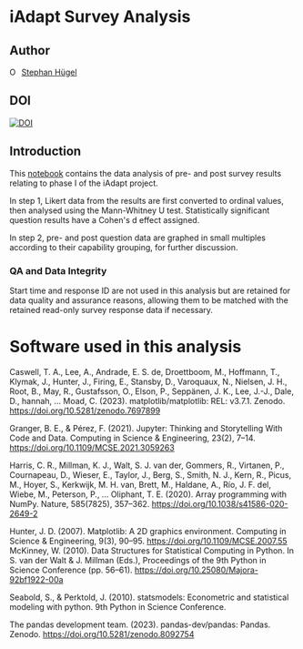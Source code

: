 # iAdapt Survey Analysis
## Author
<div itemscope itemtype="https://schema.org/Person"><a itemprop="sameAs" content="https://orcid.org/0000-0003-4379-2450" href="https://orcid.org/0000-0003-4379-2450" target="orcid.widget" rel="me noopener noreferrer" style="vertical-align:top;"><img src="https://orcid.org/sites/default/files/images/orcid_16x16.png" style="width:1em;margin-right:.5em;" alt="ORCID iD icon">Stephan Hügel</a></div>

## DOI
[![DOI](https://zenodo.org/badge/662217973.svg)](https://zenodo.org/badge/latestdoi/662217973)

## Introduction
This [notebook](iadapt_geoforum.ipynb) contains the data analysis of pre- and post survey results relating to phase I of the iAdapt project.

In step 1, Likert data from the results are first converted to ordinal values, then analysed using the Mann-Whitney U test. Statistically significant question results have a Cohen's d effect assigned.

In step 2, pre- and post question data are graphed in small multiples according to their capability grouping, for further discussion.

### QA and Data Integrity
Start time and response ID are not used in this analysis but are retained for data quality and assurance reasons, allowing them to be matched with the retained read-only survey response data if necessary.

# Software used in this analysis

Caswell, T. A., Lee, A., Andrade, E. S. de, Droettboom, M., Hoffmann, T., Klymak, J., Hunter, J., Firing, E., Stansby, D., Varoquaux, N., Nielsen, J. H., Root, B., May, R., Gustafsson, O., Elson, P., Seppänen, J. K., Lee, J.-J., Dale, D., hannah, … Moad, C. (2023). matplotlib/matplotlib: REL: v3.7.1. Zenodo. https://doi.org/10.5281/zenodo.7697899

Granger, B. E., & Pérez, F. (2021). Jupyter: Thinking and Storytelling With Code and Data. Computing in Science & Engineering, 23(2), 7–14. https://doi.org/10.1109/MCSE.2021.3059263

Harris, C. R., Millman, K. J., Walt, S. J. van der, Gommers, R., Virtanen, P., Cournapeau, D., Wieser, E., Taylor, J., Berg, S., Smith, N. J., Kern, R., Picus, M., Hoyer, S., Kerkwijk, M. H. van, Brett, M., Haldane, A., Río, J. F. del, Wiebe, M., Peterson, P., … Oliphant, T. E. (2020). Array programming with NumPy. Nature, 585(7825), 357–362. https://doi.org/10.1038/s41586-020-2649-2

Hunter, J. D. (2007). Matplotlib: A 2D graphics environment. Computing in Science & Engineering, 9(3), 90–95. https://doi.org/10.1109/MCSE.2007.55
McKinney, W. (2010). Data Structures for Statistical Computing in Python. In S. van der Walt & J. Millman (Eds.), Proceedings of the 9th Python in Science Conference (pp. 56–61). https://doi.org/10.25080/Majora-92bf1922-00a

Seabold, S., & Perktold, J. (2010). statsmodels: Econometric and statistical modeling with python. 9th Python in Science Conference.

The pandas development team. (2023). pandas-dev/pandas: Pandas. Zenodo. https://doi.org/10.5281/zenodo.8092754
